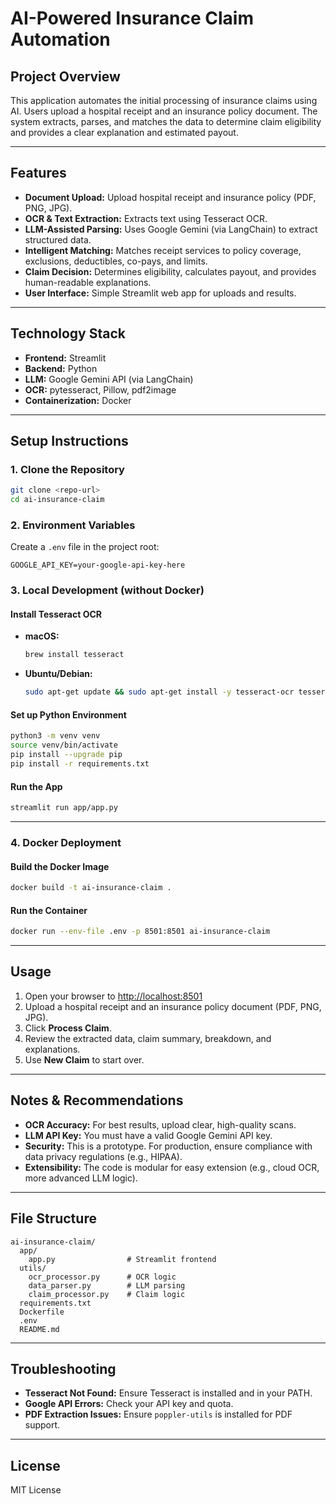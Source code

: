 # AI-Powered Insurance Claim Automation

## Project Overview
This application automates the initial processing of insurance claims using AI. Users upload a hospital receipt and an insurance policy document. The system extracts, parses, and matches the data to determine claim eligibility and provides a clear explanation and estimated payout.

---

## Features
- **Document Upload:** Upload hospital receipt and insurance policy (PDF, PNG, JPG).
- **OCR & Text Extraction:** Extracts text using Tesseract OCR.
- **LLM-Assisted Parsing:** Uses Google Gemini (via LangChain) to extract structured data.
- **Intelligent Matching:** Matches receipt services to policy coverage, exclusions, deductibles, co-pays, and limits.
- **Claim Decision:** Determines eligibility, calculates payout, and provides human-readable explanations.
- **User Interface:** Simple Streamlit web app for uploads and results.

---

## Technology Stack
- **Frontend:** Streamlit
- **Backend:** Python
- **LLM:** Google Gemini API (via LangChain)
- **OCR:** pytesseract, Pillow, pdf2image
- **Containerization:** Docker

---

## Setup Instructions

### 1. Clone the Repository
```bash
git clone <repo-url>
cd ai-insurance-claim
```

### 2. Environment Variables
Create a `.env` file in the project root:
```
GOOGLE_API_KEY=your-google-api-key-here
```

### 3. Local Development (without Docker)
#### Install Tesseract OCR
- **macOS:**
  ```bash
  brew install tesseract
  ```
- **Ubuntu/Debian:**
  ```bash
  sudo apt-get update && sudo apt-get install -y tesseract-ocr tesseract-ocr-eng poppler-utils
  ```

#### Set up Python Environment
```bash
python3 -m venv venv
source venv/bin/activate
pip install --upgrade pip
pip install -r requirements.txt
```

#### Run the App
```bash
streamlit run app/app.py
```

---

### 4. Docker Deployment
#### Build the Docker Image
```bash
docker build -t ai-insurance-claim .
```
#### Run the Container
```bash
docker run --env-file .env -p 8501:8501 ai-insurance-claim
```

---

## Usage
1. Open your browser to [http://localhost:8501](http://localhost:8501)
2. Upload a hospital receipt and an insurance policy document (PDF, PNG, JPG).
3. Click **Process Claim**.
4. Review the extracted data, claim summary, breakdown, and explanations.
5. Use **New Claim** to start over.

---

## Notes & Recommendations
- **OCR Accuracy:** For best results, upload clear, high-quality scans.
- **LLM API Key:** You must have a valid Google Gemini API key.
- **Security:** This is a prototype. For production, ensure compliance with data privacy regulations (e.g., HIPAA).
- **Extensibility:** The code is modular for easy extension (e.g., cloud OCR, more advanced LLM logic).

---

## File Structure
```
ai-insurance-claim/
  app/
    app.py                # Streamlit frontend
  utils/
    ocr_processor.py      # OCR logic
    data_parser.py        # LLM parsing
    claim_processor.py    # Claim logic
  requirements.txt
  Dockerfile
  .env
  README.md
```

---

## Troubleshooting
- **Tesseract Not Found:** Ensure Tesseract is installed and in your PATH.
- **Google API Errors:** Check your API key and quota.
- **PDF Extraction Issues:** Ensure `poppler-utils` is installed for PDF support.

---

## License
MIT License 